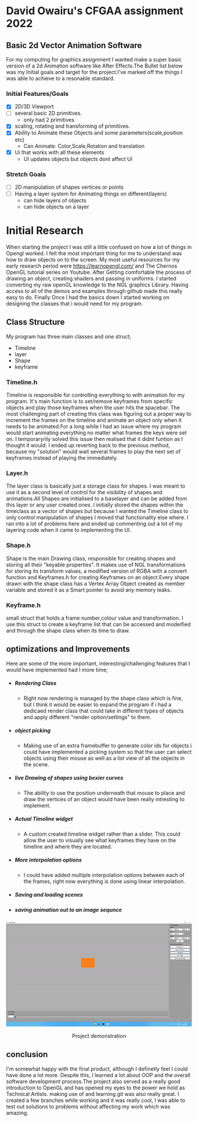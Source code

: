 # David Owairu's CFGAA assignment 2022
## Basic 2d Vector Animation Software
For my computing for graphics assignment I wanted make a super basic version of a 2d Animation software like After Effects.The Bullet list below was my Initial goals and target for the project.I've marked off the things I was able to achieve to a resonable standard.

### Initial Features/Goals
- [x] 2D/3D Viewport 
- [ ] several basic 2D primitives.
  - only had 2 primitives 
- [x] scaling, rotating and transforming of primitives.
- [x] Ability to Animate these Objects and some parameters(scale,position etc)
  - Can Animate: Color,Scale,Rotation and translation 
- [x] Ui that works with all these elements
  - UI updates objects but objects dont affect UI

### Stretch Goals
- [ ] 2D manipulation of shapes vertices or points
- [ ] Having a layer system for Animating things on different(layers)
  - can hide layers of objects
  - can hide objects on a layer

# Initial Research
When starting the project I was still a little confused on how a lot of things in Opengl worked. I felt the most important thing for me to understand was how to draw objects on to the screen. My most useful resources for my early research period were https://learnopengl.com/ and The Chernos OpenGL tutorial series on Youtube.
After Getting comfortable the process of drawing an object, creating shaders and passing in uniforms. I started converting my raw openGL knowledge to the NGL graphics Library. Having access to all of the demos and examples through github made this really easy to do. Finally Once I had the basics down I started working on designing the classes that i would need for my program.

## Class Structure
My program has three main classes and one struct;
- Timeline
- layer
- Shape
- keyframe

### Timeline.h
Timeline is responsible for controlling everything to with animation for my program. It's main function is to set/remove keyframes from specific objects and play those keyframes when the user hits the spacebar. The most challenging part of creating this class was figuring out a proper way to increment the frames on the timeline and animate an object only when it needs to be animated.For a long while I had an issue where my program would start animating everything no matter what frames the keys were set on. I temporaryrily solved this issue then realised that it didnt funtion as I thought it would. I ended up reverting back to the previous method, because my "solution" would wait several frames to play the next set of keyframes instead of playing the immediately.

### Layer.h
The layer class is basically just a storage class for shapes. I was meant to use it as a second level of control for the visibility of shapes and animations.All Shapes are initialised to a baselayer and can be added from this layer or any user created ones. I initially stored the shapes within the timeclass as a vector of shapes but because I wanted the Timeline class to only control manipulation of shapes I moved that functionality else where. I ran into a lot of problems here and ended up commenting out a lot of my layering code when it came to implementing the UI.

### Shape.h
Shape is the main Drawing class, responsible for creating shapes and storing all their "keyable properties". It makes use of NGL transformations for storing its transform values, a modified version of RGBA with a convert function and Keyframes.h for creating Keyframes on an object.Every shape drawn with the shape class has a Vertex Array Object created as member variable and stored it as a Smart pointer to avoid any memory leaks.

### Keyframe.h
small struct that holds a frame number,colour value and transformation. I use this struct to create a keyframe list that can be accessed and modeified and  through the shape class when its time to draw.

## optimizations and Improvements
Here are some of the more important, interesting/challenging features that I would have implemented had I more time; 
- ##### Rendering Class
  - Right now rendering is managed by the shape class which is fine, but I think it would be easier to expand the program if i had a dedicaed render class that could    take in different types of objects and apply different "render option/settings" to them.  
- ##### object picking
   - Making use of an extra framebuffer to generate color ids for objects i could have implemented a picking system so that the user can select objects using their mouse as well as a list view of all the objects in the scene. 
- ##### live Drawing of shapes using bexier curves
  - The ability to use the position underneath that mouse to place and draw the vertices of an object would have been really intresting to implement. 
- ##### Actual Timeline widget
  - A custom created timeline widget rather than a slider. This could allow the user to visually see what keyframes they have on the timeline and where they are located. 
- ##### More interpolation options
  - I could have added multiple interpolation options between each of the frames, right now everything is done using linear interpolation.   
- ##### Saving and loading scenes
- ##### saving animation out to an image sequnce

<p align="center">
<img
src="images/demonstration.gif"
alt="demonstration"
title="demonstration"/>
</p>
<p align="center">Project demonstration</p>


## conclusion
I'm somewhat happy with the final product, although I definetly feel I could have done a lot more. Despite this, I learned a lot about OOP and the overall software development process.The project also served as a really good introduction to OpenGL and has opened my eyes to the power we hold as Technical Artists. making use of and learning git was also really  great. I created a few branches while working and it was really cool, I was able to test out solutions to problems without affecting my work which was amazing.   
